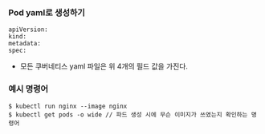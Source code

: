 ### Pod yaml로 생성하기
```
apiVersion:
kind:
metadata:
spec:
```
- 모든 쿠버네티스 yaml 파일은 위 4개의 필드 값을 가진다.

### 예시 명령어
```
$ kubectl run nginx --image nginx
$ kubectl get pods -o wide // 파드 생성 시에 무슨 이미지가 쓰였는지 확인하는 명령어
```
